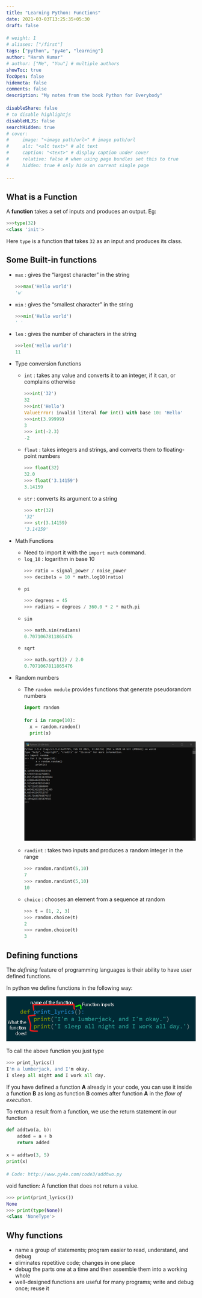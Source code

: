```yaml
---
title: "Learning Python: Functions"
date: 2021-03-03T13:25:35+05:30
draft: false

# weight: 1
# aliases: ["/first"]
tags: ["python", "py4e", "learning"]
author: "Harsh Kumar"
# author: ["Me", "You"] # multiple authors
showToc: true
TocOpen: false
hidemeta: false
comments: false
description: "My notes from the book Python for Everybody"

disableShare: false
# to disable highlightjs
disableHLJS: false
searchHidden: true
# cover:
#     image: "<image path/url>" # image path/url
#     alt: "<alt text>" # alt text
#     caption: "<text>" # display caption under cover
#     relative: false # when using page bundles set this to true
#     hidden: true # only hide on current single page

---
```

## What is a Function
A **function** takes a set of inputs and produces an output. Eg:
```python
>>>type(32)
<class 'init'>
```
Here `type` is a function that takes `32` as an input and produces its class.

## Some Built-in functions

+ `max` : gives the  “largest character” in the string
  ```Python
  >>>max('Hello world')
  'w'
  ```
+ `min` : gives the  “smallest character” in the string
  ```Python
  >>>min('Hello world')
  ' '
  ```
+ `len` : gives the number of characters in the string
  ```python
  >>>len('Hello world')
  11
  ```
+ Type conversion functions
  - `int` : takes any value and converts it to an integer, if it can, or complains otherwise
    ```python
    >>>int('32')
    32
    >>>int('Hello')
    ValueError: invalid literal for int() with base 10: 'Hello'
    >>>int(3.99999)
    3
    >>> int(-2.3)
    -2
    ```
  - `float` : takes integers and strings, and converts them to floating-point numbers
    ```python
    >>> float(32)
    32.0
    >>> float('3.14159')
    3.14159
    ```
  - `str` : converts its argument to a string
    ```python
    >>> str(32)
    '32'
    >>> str(3.14159)
    '3.14159'
    ```

+ Math Functions
  - Need to import it with the `import math` command.
  - `log_10` : logarithm in base 10
    ```Python
    >>> ratio = signal_power / noise_power
    >>> decibels = 10 * math.log10(ratio)
    ```
  - `pi`
    ```python
    >>> degrees = 45
    >>> radians = degrees / 360.0 * 2 * math.pi
    ```
  - `sin`
    ```python
    >>> math.sin(radians)
    0.7071067811865476
    ```
  - `sqrt`
    ```python
    >>> math.sqrt(2) / 2.0
    0.7071067811865476
    ```

+ Random numbers
  - The `random module` provides functions that generate pseudorandom numbers
    ```python
    import random

    for i in range(10):
      x = random.random()
      print(x)
    ```
    ![pseudorandom image](/static/py4e/chapter4/random.png#center)

  - `randint` : takes two inputs and produces a random integer in the range
    ```python
    >>> random.randint(5,10)
    7
    >>> random.randint(5,10)
    10
    ```
  - `choice` : chooses an element from a sequence at random
    ```python
    >>> t = [1, 2, 3]
    >>> random.choice(t)
    2
    >>> random.choice(t)
    3
    ```

## Defining functions
The *defining* feature of programming languages is their ability to have user defined functions.

In python we define functions in the following way:

![defining function in python](/static/py4e/chapter4/functionpy.png#center)

To call the above function you just type
``` Python
>>> print_lyrics()
I'm a lumberjack, and I'm okay.
I sleep all night and I work all day.
```

If you have defined a function **A** already in your code, you can use it inside a function **B** as long as function **B** comes after function **A** in the *flow of execution*.

To return a result from a function, we use the return statement in our function
```python
def addtwo(a, b):
    added = a + b
    return added

x = addtwo(3, 5)
print(x)

# Code: http://www.py4e.com/code3/addtwo.py
```

void function:    A function that does not return a value.
```Python
>>> print(print_lyrics())
None
>>> print(type(None))
<class 'NoneType'>
```

## Why functions
+  name a group of statements; program easier to read, understand, and debug
+ eliminates repetitive code; changes in one place
+ debug the parts one at a time and then assemble them into a working whole
+ well-designed functions are useful for many programs; write and debug once; reuse it
